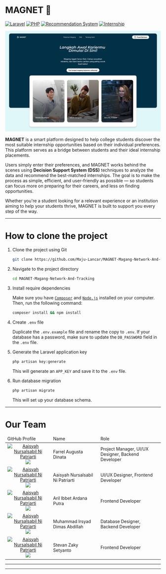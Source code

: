 # MAGNET 🧲

[![Laravel](https://img.shields.io/badge/Laravel-FF2D20?style=flat&logo=laravel&logoColor=white)](https://github.com/topics/laravel)
[![PHP](https://img.shields.io/badge/PHP-777BB4?style=flat&logo=php&logoColor=white)](https://github.com/topics/php)
[![Recommendation System](https://img.shields.io/badge/Recommendation_System-00BFFF?style=flat)](https://github.com/topics/recommendation-system)
[![Internship](https://img.shields.io/badge/Internship-F39C12?style=flat)](https://github.com/topics/internship)

![MAGNET Landing page](docs/MAGNET-Landing%20page.png)

**MAGNET** is a smart platform designed to help college students discover the most suitable internship opportunities based on their individual preferences. This platform serves as a bridge between students and their ideal internship placements.

Users simply enter their preferences, and MAGNET works behind the scenes using **Decision Support System (DSS)** techniques to analyze the data and recommend the best-matched internships. The goal is to make the process as simple, efficient, and user-friendly as possible — so students can focus more on preparing for their careers, and less on finding opportunities.

Whether you're a student looking for a relevant experience or an institution aiming to help your students thrive, MAGNET is built to support you every step of the way.

---

# How to clone the project 
1. Clone the project using Git

    ```bash
    git clone https://github.com/Maju-Lancar/MAGNET-Magang-Network-And-Tracking.git
    ```

2. Navigate to the project directory

    ```bash
    cd MAGNET-Magang-Network-And-Tracking
    ```

3. Install require dependencies

    Make sure you have [`Composer`](https://getcomposer.org/) and [`Node.js`](https://nodejs.org/en) installed on your computer. Then, run the following command:

    ```bash
    composer install && npm install
    ```

4. Create `.env` file

    Duplicate the `.env.example` file and rename the copy to `.env`. If your database has a password, make sure to update the `DB_PASSWORD` field in the `.env` file.

5. Generate the Laravel application key

    ```bash
    php artisan key:generate
    ```
    This will generate an `APP_KEY` and save it to the `.env` file.

6. Run database migration

    ```bash
    php artisan migrate
    ```
    This will set up your database schema.
   
---
# Our Team

<table>
    <thead>
        <tr>
            <td>GitHub Profile</td>
            <td>Name</td>
            <td>Role</td>
        </tr>
    </thead>
    <tbody>
        <tr>
            <td align="center">
                <a href="https://github.com/FarrelAD">
                    <img src="https://avatars.githubusercontent.com/u/140877757?v=4?s=100" width="100px;" alt="Aaisyah Nursalsabil Ni Patriarti"/>
                    <br>
                    <img src="https://img.shields.io/badge/FarrelAD-181717?style=flat&logo=github" />
                </a>
            </td>
            <td>Farrel Augusta Dinata</td>
            <td>Project Manager, UI/UX Designer, Backend Developer</td>
        </tr>
        <tr>
            <td align="center">
                <a href="https://github.com/saalsabl">
                    <img src="https://avatars.githubusercontent.com/u/144090093?v=4?s=100" width="100px;" alt="Aaisyah Nursalsabil Ni Patriarti"/>
                    <br>
                    <img src="https://img.shields.io/badge/saalsabl-181717?style=flat&logo=github" />
                </a>
            </td>
            <td>Aaisyah Nursalsabil Ni Patriarti</td>
            <td>UI/UX Designer, Frontend Developer</td>
        </tr>
        <tr>
            <td align="center">
                <a href="https://github.com/AstorBoy11">
                    <img src="https://avatars.githubusercontent.com/u/144084394?v=4?s=100" width="100px;" alt="Aaisyah Nursalsabil Ni Patriarti"/>
                    <br>
                    <img src="https://img.shields.io/badge/AstorBoy11-181717?style=flat&logo=github" />
                </a>
            </td>
            <td>Aril Ibbet Ardana Putra</td>
            <td>Frontend Developer</td>
        </tr>
        <tr>
            <td align="center">
                <a href="https://github.com/Dimas0824">
                    <img src="https://avatars.githubusercontent.com/u/143877889?v=4?s=100" width="100px;" alt="Aaisyah Nursalsabil Ni Patriarti"/>
                    <br>
                    <img src="https://img.shields.io/badge/Dimas0824-181717?style=flat&logo=github" />
                </a>
            </td>
            <td>Muhammad Irsyad Dimas Abdillah</td>
            <td>Database Designer, Backend Developer</td>
        </tr>
        <tr>
            <td align="center">
                <a href="https://github.com/vanstevanzaky">
                    <img src="https://avatars.githubusercontent.com/u/143470195?v=4?s=100" width="100px;" alt="Aaisyah Nursalsabil Ni Patriarti"/>
                    <br>
                    <img src="https://img.shields.io/badge/vanstevanzaky-181717?style=flat&logo=github" />
                </a>
            </td>
            <td>Stevan Zaky Setyanto</td>
            <td>Frontend Developer</td>
        </tr>
    </tbody>
</table>

---
---

